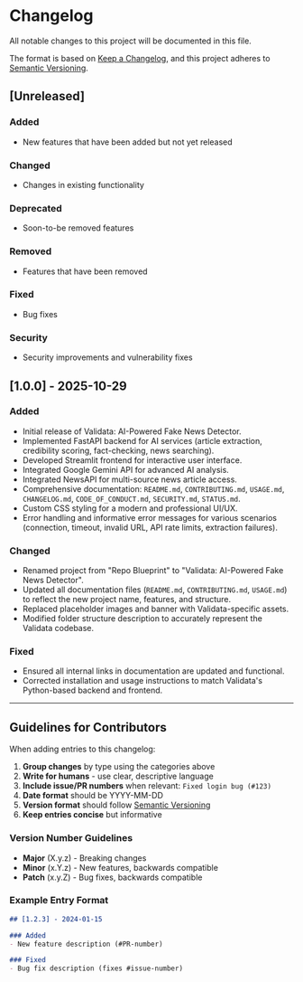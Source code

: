 # Changelog

All notable changes to this project will be documented in this file.

The format is based on [Keep a Changelog](https://keepachangelog.com/en/1.0.0/),
and this project adheres to [Semantic Versioning](https://semver.org/spec/v2.0.0.html).

## [Unreleased]

### Added
- New features that have been added but not yet released

### Changed
- Changes in existing functionality

### Deprecated
- Soon-to-be removed features

### Removed
- Features that have been removed

### Fixed
- Bug fixes

### Security
- Security improvements and vulnerability fixes

## [1.0.0] - 2025-10-29

### Added
- Initial release of Validata: AI-Powered Fake News Detector.
- Implemented FastAPI backend for AI services (article extraction, credibility scoring, fact-checking, news searching).
- Developed Streamlit frontend for interactive user interface.
- Integrated Google Gemini API for advanced AI analysis.
- Integrated NewsAPI for multi-source news article access.
- Comprehensive documentation: `README.md`, `CONTRIBUTING.md`, `USAGE.md`, `CHANGELOG.md`, `CODE_OF_CONDUCT.md`, `SECURITY.md`, `STATUS.md`.
- Custom CSS styling for a modern and professional UI/UX.
- Error handling and informative error messages for various scenarios (connection, timeout, invalid URL, API rate limits, extraction failures).

### Changed
- Renamed project from "Repo Blueprint" to "Validata: AI-Powered Fake News Detector".
- Updated all documentation files (`README.md`, `CONTRIBUTING.md`, `USAGE.md`) to reflect the new project name, features, and structure.
- Replaced placeholder images and banner with Validata-specific assets.
- Modified folder structure description to accurately represent the Validata codebase.

### Fixed
- Ensured all internal links in documentation are updated and functional.
- Corrected installation and usage instructions to match Validata's Python-based backend and frontend.

---

## Guidelines for Contributors

When adding entries to this changelog:

1. **Group changes** by type using the categories above
2. **Write for humans** - use clear, descriptive language
3. **Include issue/PR numbers** when relevant: `Fixed login bug (#123)`
4. **Date format** should be YYYY-MM-DD
5. **Version format** should follow [Semantic Versioning](https://semver.org/)
6. **Keep entries concise** but informative

### Version Number Guidelines
- **Major** (X.y.z) - Breaking changes
- **Minor** (x.Y.z) - New features, backwards compatible
- **Patch** (x.y.Z) - Bug fixes, backwards compatible

### Example Entry Format
```markdown
## [1.2.3] - 2024-01-15

### Added
- New feature description (#PR-number)

### Fixed
- Bug fix description (fixes #issue-number)
```
